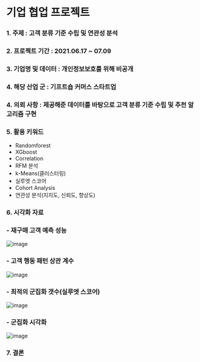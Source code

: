 # 기업 협업 프로젝트
### 1. 주제 : 고객 분류 기준 수립 및 연관성 분석
### 2. 프로젝트 기간 : 2021.06.17 ~ 07.09
### 3. 기업명 및 데이터 : 개인정보보호를 위해 비공개
### 4. 해당 산업 군 : 기프트숍 커머스 스타트업
### 4. 의뢰 사항 : 제공해준 데이터를 바탕으로 고객 분류 기준 수립 및 추천 알고리즘 구현
### 5. 활용 키워드 
- Randomforest
- XGboost
- Correlation
- RFM 분석
- k-Means(클러스터링)
- 실루엣 스코어
- Cohort Analysis
- 연관성 분석(지지도, 신뢰도, 향상도)
### 6. 시각화 자료
### - 재구매 고객 예측 성능
![image](https://user-images.githubusercontent.com/76590396/127631689-6546ebb4-b63f-426d-842b-372a1cf1fde7.png)
### - 고객 행동 패턴 상관 계수
![image](https://user-images.githubusercontent.com/76590396/127631030-0aefff3f-2635-4330-8552-02f8c9f6b8da.png)
### - 최적의 군집화 갯수(실루엣 스코어)
![image](https://user-images.githubusercontent.com/76590396/127631117-0f0111c8-8db8-49ad-9d5e-aca72cab65f6.png)
### - 군집화 시각화
![image](https://user-images.githubusercontent.com/76590396/127631294-d54755c0-e2e4-4cdc-922a-66b7f1108d6e.png)

### 7. 결론




